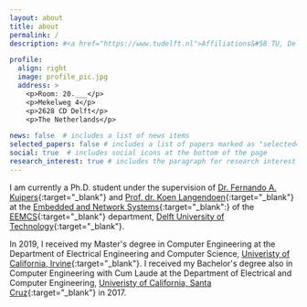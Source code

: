 ```yaml
---
layout: about
title: about
permalink: /
description: #<a href="https://www.tudelft.nl">Affiliations&#58 TU, Delft</a>. Address. Contacts. Moto. Etc.

profile:
  align: right
  image: profile_pic.jpg
  address: >
    <p>Room: 20.___</p>
    <p>Mekelweg 4</p>
    <p>2628 CD Delft</p>
    <p>The Netherlands</p>

news: false  # includes a list of news items
selected_papers: false # includes a list of papers marked as "selected={true}"
social: true  # includes social icons at the bottom of the page
research_interest: true # includes the paragraph for research interest
---
```

 I am currently a Ph.D. student under the supervision of [Dr. Fernando A. Kuipers](https://fernandokuipers.nl){:target="\_blank"} and [Prof. dr. Koen Langendoen](https://www.st.ewi.tudelft.nl/koen/){:target="\_blank"} at the [Embedded and Network Systems](https://www.tudelft.nl/ewi/over-de-faculteit/afdelingen/software-technology/embedded-and-networked-systems){:target="\_blank":} of the [EEMCS](https://www.tudelft.nl/en/eemcs){:target="\_blank"}  department, [Delft University of Technology](https://tudelft.nl){:target="\_blank"}.

 In 2019, I received my Master's degree in Computer Engineering at the Department of Electrical Engineering and Computer Science, [Univeristy of California, Irvine](https://www.uci.edu/){:target="\_blank"}. I received my Bachelor's degree also in Computer Engineering with Cum Laude at the Department of Electrical and Computer Engineering, [Univeristy of California, Santa Cruz](https://www.ucsc.edu/){:target="\_blank"} in 2017.  

 

<!-- Write your biography here. Tell the world about yourself. Link to your favorite [subreddit](http://reddit.com){:target="\_blank"}. You can put a picture in, too. The code is already in, just name your picture `prof_pic.jpg` and put it in the `img/` folder.

Put your address / P.O. box / other info right below your picture. You can also disable any these elements by editing `profile` property of the YAML header of your `_pages/about.md`. Edit `_bibliography/papers.bib` and Jekyll will render your [publications page](/al-folio/publications/) automatically.

Link to your social media connections, too. This theme is set up to use [Font Awesome icons](http://fortawesome.github.io/Font-Awesome/){:target="\_blank"} and [Academicons](https://jpswalsh.github.io/academicons/){:target="\_blank"}, like the ones below. Add your Facebook, Twitter, LinkedIn, Google Scholar, or just disable all of them. -->
